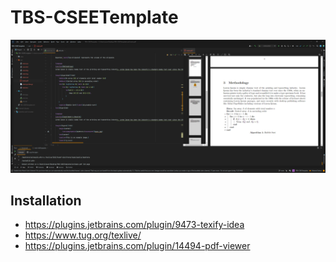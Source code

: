 # TBS-CSEETemplate
![LatexIntelliJ](https://github.com/TBSCS0/TBS-CSEETemplate/blob/main/LatexIntelliJ.png)

## Installation
- https://plugins.jetbrains.com/plugin/9473-texify-idea
- https://www.tug.org/texlive/
- https://plugins.jetbrains.com/plugin/14494-pdf-viewer
